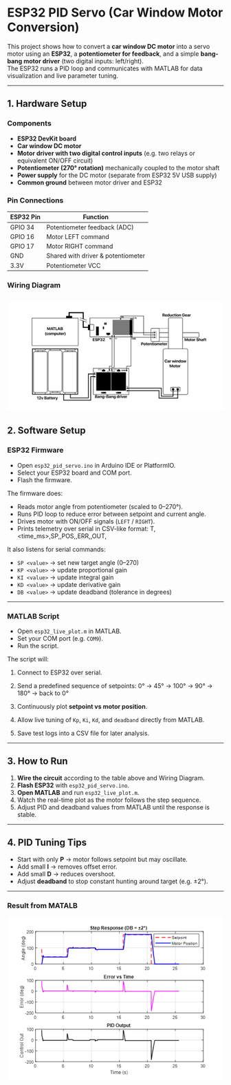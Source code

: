 # ESP32 PID Servo (Car Window Motor Conversion)

This project shows how to convert a **car window DC motor** into a servo motor using an **ESP32**, a **potentiometer for feedback**, and a simple **bang-bang motor driver** (two digital inputs: left/right).  
The ESP32 runs a PID loop and communicates with MATLAB for data visualization and live parameter tuning.

---

## 1. Hardware Setup

### Components
- **ESP32 DevKit board**
- **Car window DC motor**
- **Motor driver with two digital control inputs** (e.g. two relays or equivalent ON/OFF circuit)
- **Potentiometer (270° rotation)** mechanically coupled to the motor shaft
- **Power supply** for the DC motor (separate from ESP32 5V USB supply)
- **Common ground** between motor driver and ESP32

### Pin Connections
| ESP32 Pin | Function                  |
|-----------|---------------------------|
| GPIO 34   | Potentiometer feedback (ADC) |
| GPIO 16   | Motor LEFT command        |
| GPIO 17   | Motor RIGHT command       |
| GND       | Shared with driver & potentiometer |
| 3.3V      | Potentiometer VCC         |



### Wiring Diagram
![WIRING DIAGRAM](images/digram.jpg)
---

## 2. Software Setup

### ESP32 Firmware
- Open `esp32_pid_servo.ino` in Arduino IDE or PlatformIO.
- Select your ESP32 board and COM port.
- Flash the firmware.

The firmware does:
- Reads motor angle from potentiometer (scaled to 0–270°).
- Runs PID loop to reduce error between setpoint and current angle.
- Drives motor with ON/OFF signals (`LEFT` / `RIGHT`).
- Prints telemetry over serial in CSV-like format:
T,<time_ms>,SP,<setpoint>,POS,<position>,ERR,<error>,OUT,<output>


It also listens for serial commands:
- `SP <value>` → set new target angle (0–270)
- `KP <value>` → update proportional gain
- `KI <value>` → update integral gain
- `KD <value>` → update derivative gain
- `DB <value>` → update deadband (tolerance in degrees)

---

### MATLAB Script
- Open `esp32_live_plot.m` in MATLAB.
- Set your COM port (e.g. `COM9`).
- Run the script.

The script will:
1. Connect to ESP32 over serial.
2. Send a predefined sequence of setpoints:
0° → 45° → 100° → 90° → 180° → back to 0°

3. Continuously plot **setpoint vs motor position**.
4. Allow live tuning of `Kp`, `Ki`, `Kd`, and `deadband` directly from MATLAB.
5. Save test logs into a CSV file for later analysis.

---

## 3. How to Run

1. **Wire the circuit** according to the table above and Wiring Diagram.  
2. **Flash ESP32** with `esp32_pid_servo.ino`.  
3. **Open MATLAB** and run `esp32_live_plot.m`. 
4. Watch the real-time plot as the motor follows the step sequence.  
5. Adjust PID and deadband values from MATLAB until the response is stable.  

---

## 4. PID Tuning Tips

- Start with only **P** → motor follows setpoint but may oscillate.  
- Add small **I** → removes offset error.  
- Add small **D** → reduces overshoot.  
- Adjust **deadband** to stop constant hunting around target (e.g. ±2°).  

---
### Result from MATALB
![Result Graphs](images/Graphs.jpg)
